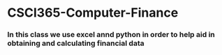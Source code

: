# CSCI365-Computer-Finance


### In this class we use excel annd python in order to help aid in obtaining and calculating financial data 
